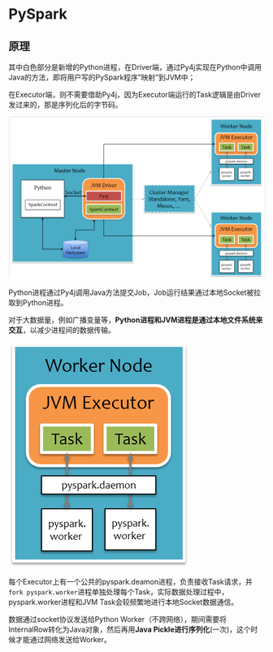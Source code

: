 # PySpark

## 原理

其中白色部分是新增的Python进程，在Driver端，通过Py4j实现在Python中调用Java的方法，即将用户写的PySpark程序”映射”到JVM中；

在Executor端，则不需要借助Py4j，因为Executor端运行的Task逻辑是由Driver发过来的，那是序列化后的字节码。

<img src="./pics/pyspark_arch.png" alt="img" style="zoom:50%;" />

Python进程通过Py4j调用Java方法提交Job，Job运行结果通过本地Socket被拉取到Python进程。

对于大数据量，例如广播变量等，**Python进程和JVM进程是通过本地文件系统来交互**，以减少进程间的数据传输。



![pyspark-executor.png](pics\pyspark-executor.png)

每个Executor上有一个公共的pyspark.deamon进程，负责接收Task请求，并`fork pyspark.worker`进程单独处理每个Task，实际数据处理过程中，pyspark.worker进程和JVM Task会较频繁地进行本地Socket数据通信。



数据通过socket协议发送给Python Worker（不跨网络），期间需要将InternalRow转化为Java对象，然后再用**Java Pickle进行序列化**(一次)，这个时候才能通过网络发送给Worker。

